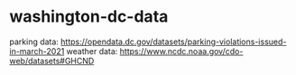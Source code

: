 # washington-dc-data

parking data: https://opendata.dc.gov/datasets/parking-violations-issued-in-march-2021
weather data: https://www.ncdc.noaa.gov/cdo-web/datasets#GHCND
